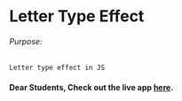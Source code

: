 # Letter Type Effect

###### Purpose:
    Letter type effect in JS

#### Dear Students, Check out the live app [here](http://203.193.173.125/buildriseshine/javascript/lettertype-effect/).